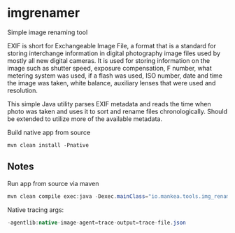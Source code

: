 imgrenamer
=============

Simple image renaming tool

EXIF is short for Exchangeable Image File, a format that is a standard for storing interchange information in digital photography image files used by mostly all new digital cameras. It is used for storing information on the image such as shutter speed, exposure compensation, F number, what metering system was used, if a flash was used, ISO number, date and time the image was taken, white balance, auxiliary lenses that were used and resolution.

This simple Java utility parses EXIF metadata and reads the time when photo was taken and uses it to sort and rename files chronologically. Should be extended to utilize more of the available metadata.

Build native app from source
```
mvn clean install -Pnative
```

## Notes

Run app from source via maven
```java
mvn clean compile exec:java -Dexec.mainClass="io.mankea.tools.img_renamer.Application" -Dexec.args="-d /media/aleksandar/TerraData/photo/_ajfon"
```

Native tracing args:
```java
-agentlib:native-image-agent=trace-output=trace-file.json
```
